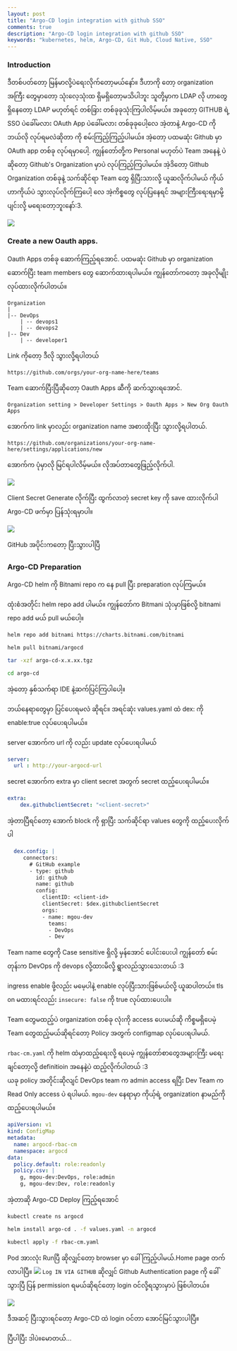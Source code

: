 ```yaml
---
layout: post
title: "Argo-CD login integration with github SSO"
comments: true
description: "Argo-CD login integration with github SSO"
keywords: "kubernetes, helm, Argo-CD, Git Hub, Cloud Native, SSO"
---
```

### Introduction
ဒီတစ်ပတ်တော့ မြန်မာလို့ပဲ​ရေးလိုက်တော့မယ်နော်။ ဒီဟာကို တော့ organization အကြီး တွေမှာတော့ သုံးလေ့သုံးထ ရှိမရှိတော့မသိပါဘူး သူတို့မှာက LDAP လို ဟာတွေ ရှိနေတော့ LDAP မဟုတ်ရင် တစ်ခြား တစ်ခုခုသုံးကြပါလိမ့်မယ်။ အခုတော့ GITHUB ရဲ့  SSO ပဲ​ခေါ်မလား OAuth App ပဲ​ခေါ်မလား တစ်ခုခုပေါ့လေ အဲ့တာနဲ့ Argo-CD ကို ဘယ်လို လုပ်ရမလဲဆိုတာ ကို စမ်းကြည့်ကြည့်ပါမယ်။ အဲ့တော့ ပထမဆုံး Github မှာ OAuth app တစ်ခု လုပ်ရမှာပေါ့. ကျွန်တော်တို့က Personal မဟုတ်ပဲ Team အနေနဲ့ ပဲ ဆိုတော့ Github's Organization မှာပဲ လုပ်ကြည့်ကြပါမယ်။ အဲ့ဒိတော့ Github Organization တစ်ခုနဲ့ သက်ဆိုင်ရာ Team တွေ ရှိပြီးသားလို့ ယူဆလိုက်ပါမယ် ကိုယ်ဟာကိုယ်ပဲ သွားလုပ်လိုက်ကြပေါ့ လေ အဲ့ကိစ္စတွေ လုပ်ပြနေရင် အများကြီးရေးရမှာမို့ပျင်းလို့ မရေးတော့ဘူးနော်:3. 

<img src="/assets/images/argocdsso/clientsctgen.png">

### Create a new Oauth apps.
Oauth Apps တစ်ခု ဆောက်ကြည့်ရအောင်. ပထမဆုံး Github မှာ organization ဆောက်ပြီး team members တွေ ဆောက်ထားရပါမယ်။ ကျွန်တော်ကတော့ အခုလိုမျိုး လုပ်ထားလိုက်ပါတယ်။ 

```
Organization
|
|-- DevOps
    | -- devops1
    | -- devops2
|-- Dev
    | -- developer1

```
Link ကိုတော့ ဒီလို သွားလို့ရပါတယ် 

```
https://github.com/orgs/your-org-name-here/teams
```

Team ဆောက်ပြီးပြီဆိုတော့ Oauth Apps ဆီကို ဆက်သွားရအောင်. 

```
Organization setting > Developer Settings > Oauth Apps > New Org Oauth Apps
```

အောက်က link မှာလည်း organization name အစားထိုးပြီး သွားလို့ရပါတယ်.

```
https://github.com/organizations/your-org-name-here/settings/applications/new
```

အောက်က ပုံမှာလို မြင်ရပါလိမ့်မယ်။ လိုအပ်တာတွေဖြည့်လိုက်ပါ.

<img src="/assets/images/argocdsso/oauthreg.png">

Client Secret Generate လိုက်ပြီး ထွက်လာတဲ့ secret key ကို save ထားလိုက်ပါ Argo-CD ဖက်မှာ ပြန်သုံးရမှာပါ။ 

<img src="/assets/images/argocdsso/clientsctgen.png">


GitHub အပိုင်းကတော့ ပြီးသွားပါပြီ
### Argo-CD Preparation
Argo-CD helm ကို Bitnami repo က နေ pull ပြီး preparation လုပ်ကြမယ်။

ထုံးစံအတိုင်း helm repo add ပါမယ်။ ကျွန်တော်က Bitmani သုံးမှာဖြစ်လို့ bitnami repo add မယ် pull မယ်ပေါ့။

```bash
helm repo add bitnami https://charts.bitnami.com/bitnami
```

```bash
helm pull bitnami/argocd
```
```bash
tar -xzf argo-cd-x.x.xx.tgz
```
```bash
cd argo-cd
```
အဲ့တော့ နှစ်သက်ရာ IDE နဲ့ဆက်ပြင်ကြပါပေါ့။ 

ဘယ်နေရာတွေမှာ ပြင်ပေးရမလဲ ဆိုရင်။ အရင်ဆုံး values.yaml ထဲ dex: ကို enable:true လုပ်ပေးရပါမယ်။

server အောက်က url ကို လည်း update လုပ်ပေးရပါမယ်
```yaml
server:
  url : http://your-argocd-url
  ```
secret အောက်က extra မှာ client secret အတွက် secret ထည့်ပေးရပါမယ်။
```yaml
extra:
    dex.githubclientSecret: "<client-secret>"
```
အဲ့တာပြီရင်တော့ အောက် block ကို ရှာပြီး သက်ဆိုင်ရာ values တွေကို ထည့်ပေးလိုက်ပါ 

```yaml
  dex.config: |
     connectors:
       # GitHub example
       - type: github
         id: github
         name: github
         config:
           clientID: <client-id>
           clientSecret: $dex.githubclientSecret
           orgs:
           - name: mgou-dev
             teams:
             - DevOps
             - Dev
```
Team name တွေကို Case sensitive ရှိလို့ မှန်အောင် ပေါင်းပေးပါ ကျွန်တော် စမ်းတုန်းက DevOps ကို  devops လို့ထားမိလို့ ရွာလည်သွားသေးတယ် :3

ingress enable ဖို့လည်း မမေ့ပါနဲ့ enable လုပ်ပြီးသားဖြစ်မယ်လို့ ယူဆပါတယ်။ tls on မထားရင်လည်း ```insecure: false``` ကို true လုပ်ထားပေးပါ။

Team တွေမထည့်ပဲ organization တစ်ခု လုံးကို access ပေးမယ်ဆို ကိစ္စမရှိပေမဲ့ Team တွေထည့်မယ်ဆိုရင်တော့  Policy အတွက် configmap လုပ်ပေးရပါမယ်.

```rbac-cm.yaml``` ကို helm ထဲမှာထည့်ရေးလို့ ရပေမဲ့ ကျွန်တော်စာတွေအများကြီး မရေးချင်တော့လို့ definitioin အနေနဲ့ပဲ ထည့်လိုက်ပါတယ် :3  
ယခု policy အတိုင်းဆိုလျင်  DevOps team က admin access ရပြီး Dev Team က Read Only access ပဲ ရပါမယ်. ```mgou-dev``` နေရာမှာ ကိုယ့်ရဲ့ organization နာမည်ကို ထည့်ပေးရပါမယ်။
```yaml
apiVersion: v1
kind: ConfigMap
metadata:
  name: argocd-rbac-cm
  namespace: argocd
data:
  policy.default: role:readonly
  policy.csv: |
    g, mgou-dev:DevOps, role:admin
    g, mgou-dev:Dev, role:readonly
```

အဲ့တာဆို Argo-CD Deploy ကြည့်ရအောင်

```bash
kubectl create ns argocd
```
```bash
helm install argo-cd . -f values.yaml -n argocd
```
```bash
kubectl apply -f rbac-cm.yaml
```

Pod အားလုံး Runပြီ ဆိုလျှင်တော့ browser မှာ ခေါ်ကြည့်ပါမယ်.Home page တက်လာပါပြီ။
<img src="/assets/images/argocdsso/argocdhomepage.png">
```Log IN VIA GITHUB``` ဆိုလျှင် Github Authentication page ကို ခေါ်သွားပြီ ပြန် permission ရမယ်ဆိုရင်တော့ login ဝင်လို့ရသွားမှာပဲ ဖြစ်ပါတယ်။

<img src="/assets/images/argocdsso/githubauth.png">

ဒီအဆင့် ပြီးသွားရင်တော့ Argo-CD ထဲ login ဝင်တာ အောင်မြင်သွားပါပြီ။ 

ပြီပါပြီး ဒါပဲ။မောတယ်...